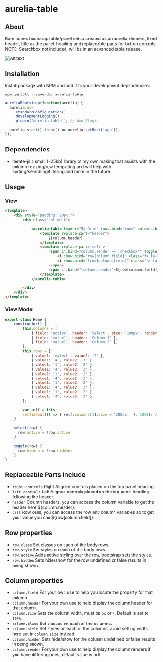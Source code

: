# aurelia-table

## About

Bare bones bootstrap table/panel setup created as an aurelia element, fixed header, title as the panel-heading and replaceable parts for button controls. NOTE: Searchbox not included, will be in an advanced table release.

![Alt text](http://i.imgur.com/RpY7Pw3.png "Grid Image")

## Installation

Install package with NPM and add it to your development dependencies:

`npm install --save-dev aurelia-table`

```javascript
aureliaBootstrap(function(aurelia) {
  aurelia.use
    .standardConfiguration()
    .developmentLogging()
    .plugin('aurelia-table'); // Add Plugin

  aurelia.start().then(() => aurelia.setRoot('app'));
});
```

## Dependencies

- iterate-js a small (~25kb) library of my own making that assists with the column resizing/row templating and will help with sorting/searching/filtering and more in the future.

## Usage

### View
```html
<template>
	<div style="padding: 20px;">
		<div class="col-md-6">
		
			<aurelia-table header="My Grid" rows.bind="rows" columns.bind="columns">
				<template replace-part="header">
					${column.header}
				</template>
				<template replace-part="cell">
					<span if.bind="column.render == 'checkbox'" toggle.bind="row[column.field]">
                        <i show.bind="row[column.field]" class="fa fa-2x fa-check-square-o"></i>
                        <i show.bind="!row[column.field]" class="fa fa-2x fa-square-o"></i>
                    </span>
					<span if.bind="!column.render">${row[column.field]}</div>
				</template>
			</aurelia-table>
			
		</div>
	</div>
</template>
```

### View Model
```javascript
export class Home {
	constructor() {
		this.columns = [
			{ field: 'active', header: 'Select', size: '100px', render: 'checkbox' }, // default size is 100% of remaining space % sizes are transformed into px
			{ field: 'value1', header: 'Column 1' },
			{ field: 'value2', header: 'Column 2' },
		];
		this.rows = [
			{ value1: 'mytext', value2: '2' },
			{ value1: '4', value2: '3' },
			{ value1: '1', value2: '2' },
			{ value1: '4', value2: '3' },
			{ value1: '1', value2: '2' },
			{ value1: '4', value2: '3' },
			{ value1: '1', value2: '2' },
			{ value1: '4', value2: '3' },
			{ value1: '1', value2: '2' },
			{ value1: '4', value2: '3' },
		];

		var self = this;
		setTimeout(() => { self.columns[1].size = '200px'; }, 1000); // Size property responds to change
	}
	
	select(row) {
	  row.active = !row.active
	}
	
	toggle(row) {
	  row.hidden = !row.hidden;
	}
}
```

## Replaceable Parts Include
- `right-controls` Right Aligned controls placed on the top panel heading.
- `left-controls` Left Aligned controls placed on the top panel heading following the header.
- `header` Column headers, you can access the column variable to get the header here ${column.header}.
- `cell` Row cells, you can access the row and column variables so to get your value you can ${row[column.field]}.

## Row properties
- `row.class` Set classes on each of the body rows.
- `row.style` Set styles on each of the body rows.
- `row.active` Adds active styling over the row, bootstrap sets the styles.
- `row.hidden` Sets hide/show for the row undefined or false results in being shown.

## Column properties
- `column.field` For your own use to help you locate the property for that column.
- `column.header` For your own use to help display the column header for that column.
- `column.size` Sets the column width, must be `px` or `%`. Default is set to `100%`.
- `column.class` Set classes on each of the columns.
- `column.style` Set styles on each of the columns, avoid setting width here set in `column.size` instead.
- `column.hidden` Sets hide/show for the column undefined or false results in being shown.
- `column.render` For your own use to help display the column renders if you have differing ones, default value is null.
